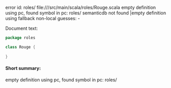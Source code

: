 error id: roles/
file://<WORKSPACE>/src/main/scala/roles/Rouge.scala
empty definition using pc, found symbol in pc: roles/
semanticdb not found
|empty definition using fallback
non-local guesses:
	 -

Document text:

```scala
package roles

class Rouge {
  
}

```

#### Short summary: 

empty definition using pc, found symbol in pc: roles/